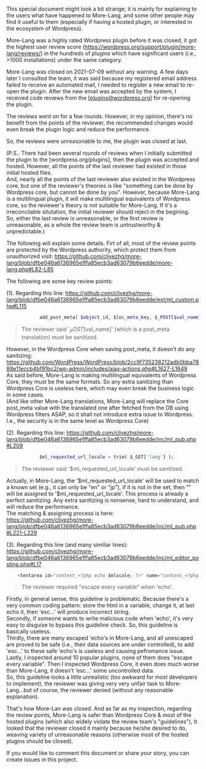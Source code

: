 This special document might look a bit strange, it is mainly for explaining to the users what have happened to More-Lang, and some other people may find it useful to them (especially if having a hosted plugin, or interested in the ecosystem of Wordpress).

More-Lang was a highly rated Wordpress plugin before it was closed, it got the highest user review score (https://wordpress.org/support/plugin/more-lang/reviews/) in the hundreds of plugins which have significant users (i.e., >1000 installations) under the same category.

More-Lang was closed on 2021-07-09 without any warning. A few days later I consulted the team, it was said because my registered email address failed to receive an automated mail, I needed to register a new email to re-open the plugin. After the new email was accepted by the system, I received code reviews from the [plugins@wordpress.org] for re-opening the plugin.

The reviews went on for a few rounds. However, in my opinion, there's no benefit from the points of the reviewer, the recommended changes would even break the plugin logic and reduce the performance.

So, the reviews were unreasonable to me, the plugin was closed at last.

(P.S.. There had been several rounds of reviews when I initially submitted the plugin to the [wordpress.org/plugins], then the plugin was accepted and hosted. However, all the points of the last reviewer had existed in those initial hosted files.
<br>And, nearly all the points of the last reviewer also existed in the Wordpress core, but one of the reviewer's theories is like "something can be done by Wordpress core, but cannot be done by you". However, because More-Lang is a multilingual plugin, it will make multilingual equivalents of Wordpress core, so the reviewer's theory is not suitable for More-Lang. If it's a irreconcilable situtation, the initial reviewer should reject in the begining.
<br>So, either the last review is unreasonable, or the first review is unreasonable, as a whole the review team is untrustworthy & unpredictable.)

The following will explain some details.
Firt of all, most of the review points are protected by the Wordpress authority, which protect them from unauthorized visit: 
https://github.com/clivezhg/more-lang/blob/dfbe046a6136965e1ffa85ecb3ad63079b6eedde/more-lang.php#L82-L85

The following are some key review points:

(1). Regarding this line: https://github.com/clivezhg/more-lang/blob/dfbe046a6136965e1ffa85ecb3ad63079b6eedde/ext/ml_custom.php#L115
```php
			add_post_meta( $object_id, $loc_meta_key, $_POST[$val_name] );
```
> The reviewer said '$_POST[$val_name]' (which is a post_meta translation) must be sanitized.

However, in the Wordpress Core when saving post_meta, it doesn't do any sanitizing: https://github.com/WordPress/WordPress/blob/2cc9f735238212adb0bba7888e11eccb4bf91bc2/wp-admin/includes/ajax-actions.php#L1627-L1649
<br>As said before, More-Lang is making multilingual equivalents of Wordpress Core, they must be the same formats. So any extra sanitizing than Wordpress Core is useless here, which may even break the business logic in some cases.
<br>(And like other More-Lang translations, More-Lang will replace the Core post_meta value with the translated one after fetched from the DB using Wordpress filters ASAP, so it shall not introduce extra issue to Wordpress. I.e., the security is in the same level as Wordpress Core)


(2). Regarding this line: https://github.com/clivezhg/more-lang/blob/dfbe046a6136965e1ffa85ecb3ad63079b6eedde/inc/ml_pub.php#L209
```php
			$ml_requested_url_locale = trim( $_GET['lang'] );
```
> The reviewer said '$ml_requested_url_locale' must be sanitized.

Actually, in More-Lang, the '$ml_requested_url_locale' will be used to match a known set (e.g., it can only be "en" or "jp"), if it is not in the set, then "" will be assigned to '$ml_requested_url_locale'. This process is already a perfect sanitizing. Any extra sanitizing is nonsense, hard to understand, and will reduce the performance.
<br>The matching & assigning process is here: https://github.com/clivezhg/more-lang/blob/dfbe046a6136965e1ffa85ecb3ad63079b6eedde/inc/ml_pub.php#L221-L229


(3). Regarding this line (and many similiar lines): https://github.com/clivezhg/more-lang/blob/dfbe046a6136965e1ffa85ecb3ad63079b6eedde/inc/ml_editor_postinp.php#L17
```php
	<textarea id="content_<?php echo $mlocale; ?>" name="content_<?php echo $mlocale; ?>" class="ml-local-ta" style="display:none;"><?php
```
> The reviewer required "escape every variable" when 'echo'.

Firstly, in general sense, this guideline is problematic. Because there's a very common coding pattern: store the html in a variable, change it, at last echo it, then 'esc...' will produce incorrect string.
<br>Secondly, if someone wants to write malicious code when 'echo', it's very easy to disguise to bypass this guideline check. So, this guideline is basically useless.
<br>Thirdly, there are many escaped 'echo's in More-Lang, and all unescaped are proved to be safe (i.e., their data sources are under controlled), to add 'esc...' to these safe 'echo's is useless and causing pefromance issue.
<br>Lastly, I inspected around 10 popular plugins, none of them does "escape every variable". Then I inspected Wordpress Core, it even does much worse than More-Lang, it doesn't 'esc...' some uncontrolled data.
<br>So, this guideline looks a little unrealistic (too awkward for most developers to implement), the reviewer was giving very very unfair task to More-Lang...but of course, the reviewer denied (without any reasonable explanation).


That's how More-Lan was closed. And as far as my inspection, regarding the review points, More-Lang is safer than Wordpress Core & most of the hosted plugins (which also widely violate the review team's "guidelines"), It looked that the reviewer closed it mainly because he/she desired to do, weaving variety of unreasonable reasons (otherwise most of the hosted plugins should be closed).


If you would like to comment this document or share your story, you can create issues in this project.
